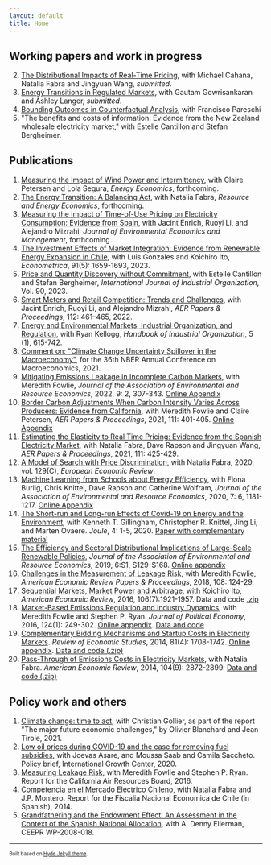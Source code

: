 ```yaml
---
layout: default
title: Home
---
```

## Working papers and work in progress
2. [The Distributional Impacts of Real-Time Pricing](https://mreguant.github.io/papers/Distributional_Impacts_of_Real_Time_Pricing.pdf), with Michael Cahana, Natalia Fabra and Jingyuan Wang, *submitted*.
5. [Energy Transitions in Regulated Markets](https://mreguant.github.io/papers/energy_transitions_regulated_markets.pdf), with Gautam Gowrisankaran and Ashley Langer, *submitted*.
6. [Bounding Outcomes in Counterfactual Analysis](https://mreguant.github.io/papers/bounds_latest.pdf), with Francisco Pareschi
7. "The benefits and costs of information: Evidence from the New Zealand wholesale electricity market," with Estelle Cantillon and Stefan Bergheimer.

## Publications
1. [Measuring the Impact of Wind Power and Intermittency](https://mreguant.github.io/papers/Measuring_the_Impact_of_Wind_Power.pdf), with Claire Petersen and Lola Segura, *Energy Economics*, forthcoming.
2. [The Energy Transition: A Balancing Act](https://nfabra.uc3m.es/wp-content/uploads/2023/09/Balancing_Act.pdf), with Natalia Fabra, *Resource and Energy Economics*, forthcoming.
3. [Measuring the Impact of Time-of-Use Pricing on Electricity Consumption: Evidence from Spain](https://mreguant.github.io/papers/Time_of_Use_Impacts_Enrich_Li_Mizrahi_Reguant.pdf), with Jacint Enrich, Ruoyi Li, and Alejandro Mizrahi, *Journal of Environmental Economics and Management*, forthcoming.
4. [The Investment Effects of Market Integration: Evidence from Renewable Energy Expansion in Chile](https://mreguant.github.io/papers/Market_Integration_Gonzales_Ito_Reguant.pdf), with Luis Gonzales and Koichiro Ito, *Econometrica*,  91(5): 1659-1693, 2023.
5. [Price and Quantity Discovery without Commitment](https://doi.org/10.1016/j.ijindorg.2023.102987), with Estelle Cantillon and Stefan Bergheimer, *International Journal of Industrial Organization*, Vol. 90, 2023.
6. [Smart Meters and Retail Competition: Trends and Challenges](https://www.aeaweb.org/articles/pdf/doi/10.1257/pandp.20221061), with Jacint Enrich, Ruoyi Li, and Alejandro Mizrahi, *AER Papers & Proceedings*, 112: 461–465,  2022.
7. [Energy and Environmental Markets, Industrial Organization, and Regulation](https://www.nber.org/papers/w29235), with Ryan Kellogg, *Handbook of Industrial Organization*, 5 (1), 615-742.
8. [Comment on: "Climate Change Uncertainty Spillover in the Macroeconomy"](https://www.nber.org/books-and-chapters/nber-macroeconomics-annual-2021-volume-36/comment-climate-change-uncertainty-spillover-macroeconomy-reguant), for the 36th NBER Annual Conference on Macroeconomics, 2021.
9. [Mitigating Emissions Leakage in Incomplete Carbon Markets](https://static1.squarespace.com/static/595af9e472af65691b788c27/t/5fa5b4b2bce9fd620f74cb23/1604695221135/AERE_manuscript.pdf), with Meredith Fowlie, *Journal of the Association of Environmental and Resource Economics*, 2022, 9: 2, 307-343. [Online Appendix](https://static1.squarespace.com/static/595af9e472af65691b788c27/t/5fa5b4bc62cc9b64015674b0/1604695233909/AERE_appendix.pdf)
10. [Border Carbon Adjustments When Carbon Intensity Varies Across Producers: Evidence from California](https://www.aeaweb.org/articles?id=10.1257/pandp.20211073), with Meredith Fowlie and Claire Petersen, *AER Papers & Proceedings*, 2021, 111: 401-405. [Online Appendix](https://www.aeaweb.org/content/file?id=14554)
11. [Estimating the Elasticity to Real Time Pricing: Evidence from the Spanish Electricity Market](https://mreguant.github.io/papers/pandp.20211007.pdf), with Natalia Fabra, Dave Rapson and Jingyuan Wang, *AER Papers & Proceedings*, 2021, 111: 425-429.
12. [A Model of Search with Price Discrimination](https://mreguant.github.io/papers/manuscript_buyer_power_08_2020_REV_EER_FINAL-1.pdf), with Natalia Fabra, 2020, vol. 129(C), *European Economic Review*.
13. [Machine Learning from Schools about Energy Efficiency](https://mreguant.github.io/papers/BKRRW_Published.pdf), with Fiona Burlig, Chris Knittel, Dave Rapson and Catherine Wolfram, *Journal of the Association of Environmental and Resource Economics*, 2020, 7: 6, 1181-1217. [Online Appendix](https://mreguant.github.io/papers/BKRRW_Schools_OnlineAppendix.pdf)
14. [The Short-run and Long-run Effects of Covid-19 on Energy and the Environment](https://doi.org/10.1016/j.joule.2020.06.010), with Kenneth T. Gillingham, Christopher R. Knittel, Jing Li, and Marten Ovaere. *Joule*, 4: 1-5, 2020. [Paper with complementary material](https://mreguant.github.io/papers/gillingham_knittel_li_ovaere_reguant_covid_and_ee_SI)
15. [The Efficiency and Sectoral Distributional Implications of Large-Scale Renewable Policies](https://mreguant.github.io/papers/reguant_redistribution_new.pdf), *Journal of the Association of Environmental and Resource Economics*, 2019, 6:S1, S129-S168. [Online appendix](https://mreguant.github.io/papers/reguant_redistribution_web_appendix.pdf)
16. [Challenges in the Measurement of Leakage Risk](https://www.aeaweb.org/articles/pdf/doi/10.1257/pandp.20181087), with Meredith Fowlie, *American Economic Review Papers & Proceedings*, 2018, 108: 124-29.
17. [Sequential Markets, Market Power and Arbitrage](https://mreguant.github.io/papers/ito_reguant_sequential.pdf), with Koichiro Ito, *American Economic Review*, 2016, 106(7):1921-1957. Data and code [.zip](<https://www.dropbox.com/s/sahymuolxldiyx4/20141529_data.zip?dl=0>)
18. [Market-Based Emissions Regulation and Industry Dynamics](https://mreguant.github.io/papers/fowlie_reguant_ryan_jpe.pdf?attredirects=0), with Meredith Fowlie and Stephen P. Ryan. *Journal of Political Economy*, 2016, 124(1): 249-302. [Online appendix](https://mreguant.github.io/papers/fowlie_reguant_ryan_online_app.pdf?attredirects=0). [Data and code](https://mreguant.github.io/papers/code_and_data.zip?attredirects=0)
19. [Complementary Bidding Mechanisms and Startup Costs in Electricity Markets](https://mreguant.github.io/papers/mreguant_complex.pdf?attredirects=0). *Review of Economic Studies*, 2014, 81(4): 1708-1742. [Online appendix](https://mreguant.github.io/papers/mreguant_complex_appendix.pdf). [Data and code (.zip)](https://www.dropbox.com/s/lyfzea1tx19ol64/Supplementary.zip?dl=0)
20. [Pass-Through of Emissions Costs in Electricity Markets](https://mreguant.github.io/papers/paper_passthrough_fabra_reguant.pdf?attredirects=0), with Natalia Fabra. *American Economic Review*, 2014, 104(9): 2872-2899. [Data and code (.zip)](https://mreguant.github.io/papers/20130186_data.zip)


## Policy work and others
1. [Climate change: time to act](https://www.strategie.gouv.fr/sites/strategie.gouv.fr/files/atoms/files/fs-2021-rapport-anglais-les_grands_defis_economiques-juin_1.pdf), with Christian Gollier, as part of the report "The major future economic challenges," by Olivier Blanchard and Jean Tirole, 2021.
2. [Low oil prices during COVID-19 and the case for removing fuel subsidies](https://mreguant.github.io/papers/Removing-Fuel-Subsidies-2020-Policy-brief.pdf), with Joevas Asare, and Moussa Saab and Camila Saccheto. Policy brief, International Growth Center, 2020.
3. [Measuring Leakage Risk](http://www.arb.ca.gov/cc/capandtrade/meetings/20160518/ucb-intl-leakage.pdf), with Meredith Fowlie and Stephen P. Ryan. Report for the California Air Resources Board, 2016.
4. [Competencia en el Mercado Electrico Chileno](http://www.fne.gob.cl/wp-content/uploads/2014/01/informe_final_FNE_Enero13_2014.pdf), with Natalia Fabra and J.P. Montero. Report for the Fiscalia Nacional Economica de Chile (in Spanish), 2014.
5. [Grandfathering and the Endowment Effect: An Assessment in the Context of the Spanish National Allocation](http://web.mit.edu/ceepr/www/publications/workingpapers/2008-018.pdf), with A. Denny Ellerman, CEEPR WP-2008-018.

---
<sup><sub>Built based on [Hyde Jekyll theme](https://github.com/poole/hyde).<sub><sup>
